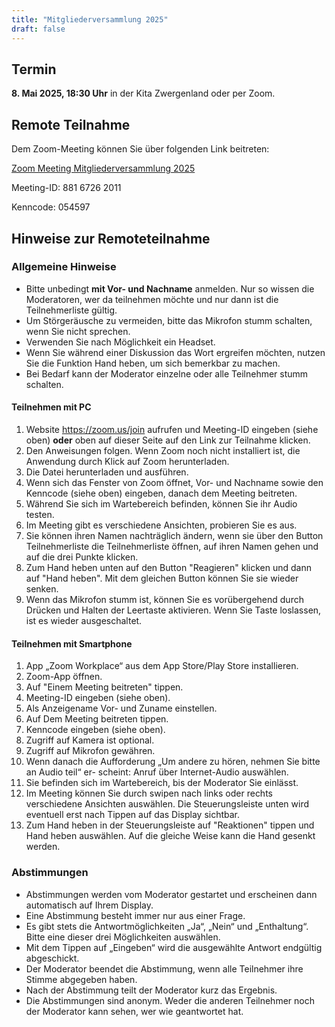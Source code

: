 ```yaml
---
title: "Mitgliederversammlung 2025"
draft: false
---
```


## Termin

**8. Mai 2025, 18:30 Uhr** in der Kita Zwergenland oder per Zoom.

## Remote Teilnahme

Dem Zoom-Meeting können Sie über folgenden Link beitreten:

[Zoom Meeting Mitgliederversammlung 2025](https://us06web.zoom.us/j/88167262011?pwd=AbYhEXX7KKt84ZysyNi3eVFI4IOrhJ.1)

Meeting-ID: 881 6726 2011

Kenncode: 054597


## Hinweise zur Remoteteilnahme

### Allgemeine Hinweise
* Bitte unbedingt **mit Vor- und Nachname** anmelden. Nur so wissen die Moderatoren, wer da teilnehmen möchte und nur dann ist die Teilnehmerliste gültig.
* Um Störgeräusche zu vermeiden, bitte das Mikrofon stumm schalten, wenn Sie nicht sprechen.
* Verwenden Sie nach Möglichkeit ein Headset.
* Wenn Sie während einer Diskussion das Wort ergreifen möchten, nutzen Sie die Funktion
Hand heben, um sich bemerkbar zu machen.
* Bei Bedarf kann der Moderator einzelne oder alle Teilnehmer stumm schalten.

#### Teilnehmen mit PC
1. Website https://zoom.us/join aufrufen und Meeting-ID eingeben (siehe oben) **oder** oben auf dieser Seite auf den Link zur Teilnahme klicken.
3. Den Anweisungen folgen. Wenn Zoom noch nicht installiert ist, die Anwendung durch Klick
auf Zoom herunterladen.
4. Die Datei herunterladen und ausführen.
5. Wenn sich das Fenster von Zoom öffnet, Vor- und Nachname sowie den Kenncode (siehe
oben) eingeben, danach dem Meeting beitreten.
6. Während Sie sich im Wartebereich befinden, können Sie ihr Audio testen.
7. Im Meeting gibt es verschiedene Ansichten, probieren Sie es aus.
8. Sie können ihren Namen nachträglich ändern, wenn sie über den Button Teilnehmerliste die Teilnehmerliste öffnen, auf ihren Namen gehen und auf die drei Punkte klicken.
9. Zum Hand heben unten auf den Button "Reagieren" klicken und dann auf "Hand heben".
Mit dem gleichen Button können Sie sie wieder senken.
10. Wenn das Mikrofon stumm ist, können Sie es vorübergehend durch Drücken und Halten der
Leertaste aktivieren. Wenn Sie Taste loslassen, ist es wieder ausgeschaltet.

#### Teilnehmen mit Smartphone
1. App „Zoom Workplace“ aus dem App Store/Play Store installieren.
2. Zoom-App öffnen.
3. Auf "Einem Meeting beitreten" tippen.
4. Meeting-ID eingeben (siehe oben).
5. Als Anzeigename Vor- und Zuname einstellen.
6. Auf Dem Meeting beitreten tippen.
7. Kenncode eingeben (siehe oben).
8. Zugriff auf Kamera ist optional.
9. Zugriff auf Mikrofon gewähren.
10. Wenn danach die Aufforderung „Um andere zu hören, nehmen Sie bitte an Audio teil“ er-
scheint: Anruf über Internet-Audio auswählen.
11. Sie befinden sich im Wartebereich, bis der Moderator Sie einlässt.
12. Im Meeting können Sie durch swipen nach links oder rechts verschiedene Ansichten auswählen. Die Steuerungsleiste unten wird eventuell erst nach Tippen auf das Display sichtbar.
13. Zum Hand heben in der Steuerungsleiste auf "Reaktionen" tippen und Hand heben auswählen. Auf die gleiche Weise kann die Hand gesenkt werden.

### Abstimmungen
* Abstimmungen werden vom Moderator gestartet und erscheinen dann automatisch auf Ihrem
Display.
* Eine Abstimmung besteht immer nur aus einer Frage.
* Es gibt stets die Antwortmöglichkeiten „Ja“, „Nein“ und „Enthaltung“. Bitte eine dieser drei Möglichkeiten auswählen.
* Mit dem Tippen auf „Eingeben“ wird die ausgewählte Antwort endgültig abgeschickt.
* Der Moderator beendet die Abstimmung, wenn alle Teilnehmer ihre Stimme abgegeben haben.
* Nach der Abstimmung teilt der Moderator kurz das Ergebnis.
* Die Abstimmungen sind anonym. Weder die anderen Teilnehmer noch der Moderator kann
sehen, wer wie geantwortet hat.